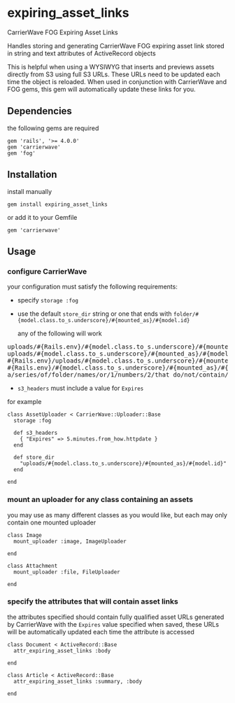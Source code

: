 # expiring_asset_links

CarrierWave FOG Expiring Asset Links

Handles storing and generating CarrierWave FOG expiring asset link stored in string and text attributes of ActiveRecord objects

This is helpful when using a WYSIWYG that inserts and previews assets directly from S3 using full S3 URLs.  These URLs need to be updated each time the object is reloaded.  When used in conjunction with CarrierWave and FOG gems, this gem will automatically update these links for you.

## Dependencies

the following gems are required

    gem 'rails', '>= 4.0.0'
    gem 'carrierwave'
    gem 'fog'

## Installation

install manually

    gem install expiring_asset_links

or add it to your Gemfile

    gem 'carrierwave'

## Usage

### configure CarrierWave

your configuration must satisfy the following requirements:

* specify `storage :fog`
* use the default `store_dir` string or one that ends with `folder/#{model.class.to_s.underscore}/#{mounted_as}/#{model.id}`

  any of the following will work

<pre>
uploads/#{Rails.env}/#{model.class.to_s.underscore}/#{mounted_as}/#{model.id}
uploads/#{model.class.to_s.underscore}/#{mounted_as}/#{model.id}
#{Rails.env}/uploads/#{model.class.to_s.underscore}/#{mounted_as}/#{model.id}
#{Rails.env}/#{model.class.to_s.underscore}/#{mounted_as}/#{model.id}
a/series/of/folder/names/or/1/numbers/2/that_do/not/contain/spaces/#{model.class.to_s.underscore}/#{mounted_as}/#{model.id}
</pre>

* `s3_headers` must include a value for `Expires`

for example

    class AssetUploader < CarrierWave::Uploader::Base
      storage :fog
    
      def s3_headers
        { "Expires" => 5.minutes.from_how.httpdate }
      end
    
      def store_dir
        "uploads/#{model.class.to_s.underscore}/#{mounted_as}/#{model.id}"
      end
    
    end

### mount an uploader for any class containing an assets

you may use as many different classes as you would like, but each may only contain one mounted uploader

    class Image
      mount_uploader :image, ImageUploader
    
    end
    
    class Attachment
      mount_uploader :file, FileUploader
    
    end

### specify the attributes that will contain asset links

the attributes specified should contain fully qualified asset URLs generated by CarrierWave with the `Expires` value specified when saved, these URLs will be automatically updated each time the attribute is accessed

    class Document < ActiveRecord::Base
      attr_expiring_asset_links :body
    
    end
    
    class Article < ActiveRecord::Base
      attr_expiring_asset_links :summary, :body
    
    end
